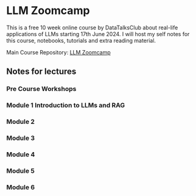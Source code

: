# LLM Zoomcamp 

This is a free 10 week online course by DataTalksClub about real-life applications of LLMs starting 17th June 2024. I will host my self notes for this course, notebooks, tutorials and extra reading material. 

Main Course Repository: [LLM Zoomcamp](https://github.com/DataTalksClub/llm-zoomcamp)

## Notes for lectures

### Pre Course Workshops

### Module 1 Introduction to LLMs and RAG



### Module 2 

### Module 3

### Module 4 

### Module 5 

### Module 6


